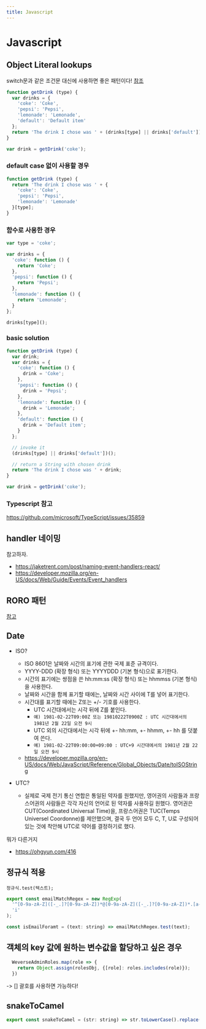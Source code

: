 ```yaml
---
title: Javascript
---
```


# Javascript

## Object Literal lookups

switch문과 같은 조건문 대신에 사용하면 좋은 패턴이다!
[참조](https://ultimatecourses.com/blog/deprecating-the-switch-statement-for-object-literals)

``` javascript
function getDrink (type) {
  var drinks = {
    'coke': 'Coke',
    'pepsi': 'Pepsi',
    'lemonade': 'Lemonade',
    'default': 'Default item'
  };
  return 'The drink I chose was ' + (drinks[type] || drinks['default']);
}

var drink = getDrink('coke');
```

### default case 없이 사용할 경우

``` javascript
function getDrink (type) {
  return 'The drink I chose was ' + {
    'coke': 'Coke',
    'pepsi': 'Pepsi',
    'lemonade': 'Lemonade'
  }[type];
}
```

### 함수로 사용한 경우

```javascript
var type = 'coke';

var drinks = {
  'coke': function () {
    return 'Coke';
  },
  'pepsi': function () {
    return 'Pepsi';
  },
  'lemonade': function () {
    return 'Lemonade';
  }
};

drinks[type]();
```

### basic solution

```javascript
function getDrink (type) {
  var drink;
  var drinks = {
    'coke': function () {
      drink = 'Coke';
    },
    'pepsi': function () {
      drink = 'Pepsi';
    },
    'lemonade': function () {
      drink = 'Lemonade';
    },
    'default': function () {
      drink = 'Default item';
    }
  };

  // invoke it
  (drinks[type] || drinks['default'])();

  // return a String with chosen drink
  return 'The drink I chose was ' + drink;
}

var drink = getDrink('coke');
```

### Typescript 참고

https://github.com/microsoft/TypeScript/issues/35859

## handler 네이밍

참고하자.
- https://jaketrent.com/post/naming-event-handlers-react/
- https://developer.mozilla.org/en-US/docs/Web/Guide/Events/Event_handlers

## RORO 패턴

[참고](https://www.freecodecamp.org/news/elegant-patterns-in-modern-javascript-roro-be01e7669cbd/)

## Date

- ISO?
  - ISO 8601은 날짜와 시간의 표기에 관한 국제 표준 규격이다.
  - YYYY-DDD (확장 형식) 또는 YYYYDDD (기본 형식)으로 표기한다.
  - 시간의 표기에는 쌍점을 쓴 hh:mm:ss (확장 형식) 또는 hhmmss (기본 형식)을 사용한다.
  - 날짜와 시간을 함께 표기할 때에는, 날짜와 시간 사이에 T를 넣어 표기한다.
  - 시간대를 표기할 때에는 Z또는 +/- 기호를 사용한다.
    - UTC 시간대에서는 시각 뒤에 Z를 붙인다.
    - `예) 1981-02-22T09:00Z 또는 19810222T0900Z : UTC 시간대에서의 1981년 2월 22일 오전 9시`
    - UTC 외의 시간대에서는 시각 뒤에 +- hh:mm, +- hhmm, +- hh 를 덧붙여 쓴다.
    - `예) 1981-02-22T09:00:00+09:00 : UTC+9 시간대에서의 1981년 2월 22일 오전 9시`
  - https://developer.mozilla.org/en-US/docs/Web/JavaScript/Reference/Global_Objects/Date/toISOString

- UTC?
  - 실제로 국제 전기 통신 연합은 통일된 약자를 원했지만,
영어권의 사람들과 프랑스어권의 사람들은 각각 자신의 언어로 된 약자를 사용하길 원했다.
영어권은 CUT(Coordinated Universal Time)을, 프랑스어권은 TUC(Temps Universel Coordonne)를 제안했으며,
결국 두 언어 모두 C, T, U로 구성되어 있는 것에 착안해 UTC로 약어를 결정하기로 했다.

뭐가 다른거지
- https://ohgyun.com/416

## 정규식 적용

`정규식.test(텍스트);`

```javascript
export const emailMatchRegex = new RegExp(
  '^[0-9a-zA-Z]([-_.]?[0-9a-zA-Z])*@[0-9a-zA-Z]([-_.]?[0-9a-zA-Z])*.[a-zA-Z]{2,3}$',
  'i'
);

const isEmailForamt = (text: string) => emailMatchRegex.test(text);
```

## 객체의 key 값에 원하는 변수값을 할당하고 싶은 경우

```javascript
  WeverseAdminRoles.map(role => {
    return Object.assign(rolesObj, {[role]: roles.includes(role)});
  })
```

-> [] 괄호를 사용하면 가능하다!

## snakeToCamel

``` javascript
export const snakeToCamel = (str: string) => str.toLowerCase().replace(/[-_]([a-z])/g, (_, group) => group.toUpperCase());
```
